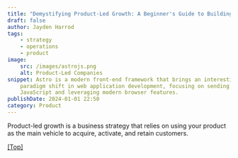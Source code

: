 ```yaml
---
title: "Demystifying Product-Led Growth: A Beginner's Guide to Building Profitable SaaS Ventures"
draft: false
author: Jayden Harrod
tags:
    - strategy
    - operations
    - product
image:
    src: /images/astrojs.png
    alt: Product-Led Companies
snippet: Astro is a modern front-end framework that brings an interesting
    paradigm shift in web application development, focusing on sending less
    JavaScript and leveraging modern browser features.
publishDate: 2024-01-01 22:50
category: Product
---
```


Product-led growth is a business strategy that relies on using your product as the main vehicle to acquire, activate, and retain customers.

<a href="#top">[Top]</a>
